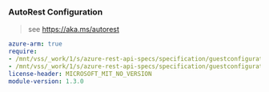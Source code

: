 ### AutoRest Configuration

> see https://aka.ms/autorest

``` yaml
azure-arm: true
require:
- /mnt/vss/_work/1/s/azure-rest-api-specs/specification/guestconfiguration/resource-manager/readme.md
- /mnt/vss/_work/1/s/azure-rest-api-specs/specification/guestconfiguration/resource-manager/readme.go.md
license-header: MICROSOFT_MIT_NO_VERSION
module-version: 1.3.0

```